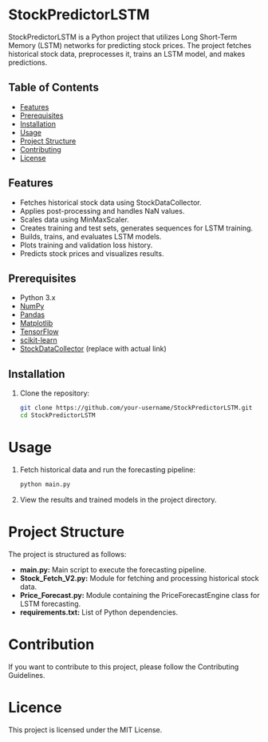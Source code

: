 # StockPredictorLSTM

StockPredictorLSTM is a Python project that utilizes Long Short-Term Memory (LSTM) networks for predicting stock prices. The project fetches historical stock data, preprocesses it, trains an LSTM model, and makes predictions.

## Table of Contents

- [Features](#features)
- [Prerequisites](#prerequisites)
- [Installation](#installation)
- [Usage](#usage)
- [Project Structure](#project-structure)
- [Contributing](#contributing)
- [License](#license)

## Features

- Fetches historical stock data using StockDataCollector.
- Applies post-processing and handles NaN values.
- Scales data using MinMaxScaler.
- Creates training and test sets, generates sequences for LSTM training.
- Builds, trains, and evaluates LSTM models.
- Plots training and validation loss history.
- Predicts stock prices and visualizes results.

## Prerequisites

- Python 3.x
- [NumPy](https://numpy.org/)
- [Pandas](https://pandas.pydata.org/)
- [Matplotlib](https://matplotlib.org/)
- [TensorFlow](https://www.tensorflow.org/)
- [scikit-learn](https://scikit-learn.org/)
- [StockDataCollector](#link-to-stock-data-collector) (replace with actual link)

## Installation

1. Clone the repository:

   ```bash
   git clone https://github.com/your-username/StockPredictorLSTM.git
   cd StockPredictorLSTM

# Usage
1. Fetch historical data and run the forecasting pipeline:
   
   ```bash
   python main.py

2. View the results and trained models in the project directory.

# Project Structure
The project is structured as follows:

- **main.py:** Main script to execute the forecasting pipeline.
- **Stock_Fetch_V2.py:** Module for fetching and processing historical stock data.
- **Price_Forecast.py:** Module containing the PriceForecastEngine class for LSTM forecasting.
- **requirements.txt:** List of Python dependencies.

# Contribution 
If you want to contribute to this project, please follow the Contributing Guidelines.

# Licence
This project is licensed under the MIT License.
